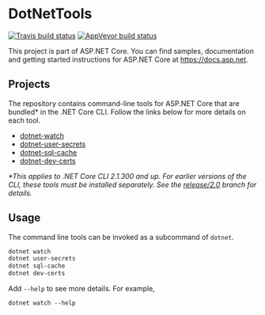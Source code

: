 DotNetTools
===========

[![Travis build status](https://img.shields.io/travis/aspnet/DotNetTools.svg?label=travis-ci&branch=dev&style=flat-square)](https://travis-ci.org/aspnet/DotNetTools/branches)
[![AppVeyor build status](https://img.shields.io/appveyor/ci/aspnetci/DotNetTools/dev.svg?label=appveyor&style=flat-square)](https://ci.appveyor.com/project/aspnetci/DotNetTools/branch/dev)

This project is part of ASP.NET Core. You can find samples, documentation and getting started instructions for ASP.NET Core at <https://docs.asp.net>.

## Projects

The repository contains command-line tools for ASP.NET Core that are bundled* in the .NET Core CLI. Follow the links below for more details on each tool.

 - [dotnet-watch](src/dotnet-watch/README.md)
 - [dotnet-user-secrets](src/dotnet-user-secrets/README.md)
 - [dotnet-sql-cache](src/dotnet-sql-cache/README.md)
 - [dotnet-dev-certs](src/dotnet-dev-certs/README.md)

*\*This applies to .NET Core CLI 2.1.300 and up. For earlier versions of the CLI, these tools must be installed separately. See the [release/2.0](https://github.com/aspnet/DotNetTools/tree/release/2.0/README.md) branch for details.*

## Usage

The command line tools can be invoked as a subcommand of `dotnet`.

```sh
dotnet watch
dotnet user-secrets
dotnet sql-cache
dotnet dev-certs
```

Add `--help` to see more details. For example,

```
dotnet watch --help
```
